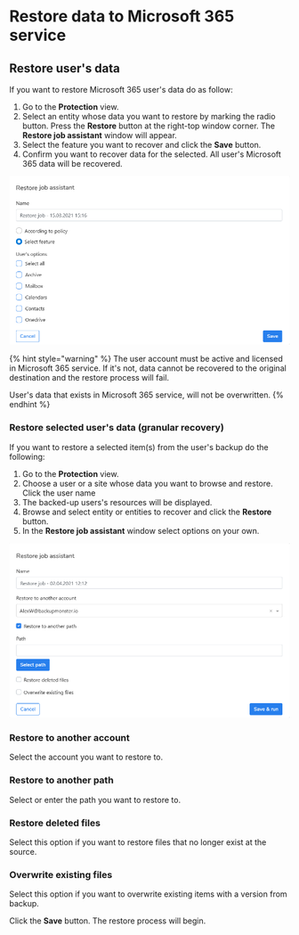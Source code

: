 # Restore data to Microsoft 365 service

## Restore user's data

If you want to restore Microsoft 365 user's data do as follow:

1. Go to the **Protection** view.
2. Select an entity whose data you want to restore by marking the radio button. Press the **Restore** button at the right-top window corner. The **Restore job assistant** window will appear.
3. Select the feature you want to recover and click the **Save** button.
4. Confirm you want to recover data for the selected. All user's Microsoft 365 data will be recovered.

![](../../.gitbook/assets/image%20%2835%29.png)

{% hint style="warning" %}
The user account must be active and licensed in Microsoft 365 service. If it's not, data cannot be recovered to the original destination and the restore process will fail.

User's data that exists in Microsoft 365 service, will not be overwritten. 
{% endhint %}

### Restore selected user's data \(granular recovery\)

If you  want to restore a selected item\(s\) from the user's backup do the following:

1. Go to the **Protection** view.
2. Choose a user or a site whose data you want to browse and restore. Click the user name
3. The backed-up users's resources will be displayed.
4. Browse and select entity or entities to recover and click the **Restore** button.
5. In the **Restore job assistant** window select options on your own.

![](../../.gitbook/assets/image%20%2844%29.png)

### Restore to another account

Select the account you want to restore to. 

### Restore to another path <a id="restore-to-another-account"></a>

Select or enter the path you want to restore to.

### Restore deleted files

Select this option if you want to restore files that no longer exist at the source. 

### Overwrite existing files

Select this option if you want to overwrite existing items with a version from backup.

 Click the **Save** button. The restore process will begin.

     


